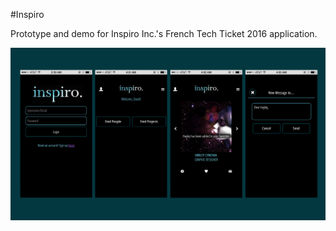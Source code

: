 #Inspiro

Prototype and demo for Inspiro Inc.'s French Tech Ticket 2016 application.

![Compilation of mobile screenshots](inspiro_mobile_screenshots.jpg?raw=true "Compilation of mobile screenshots")